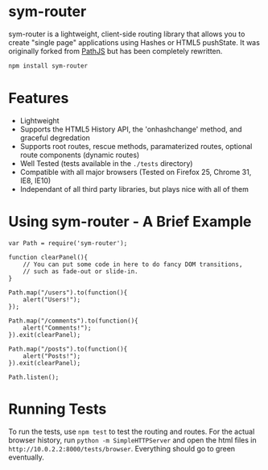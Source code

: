 # sym-router

sym-router is a lightweight, client-side routing library that allows you to
create "single page" applications using Hashes or HTML5 pushState. It was
originally forked from [PathJS](https://github.com/mtrpcic/pathjs) but has been
completely rewritten.

```bash
npm install sym-router
```

# Features

* Lightweight
* Supports the HTML5 History API, the 'onhashchange' method, and graceful
  degredation
* Supports root routes, rescue methods, paramaterized routes, optional route
  components (dynamic routes)
* Well Tested (tests available in the `./tests` directory)
* Compatible with all major browsers (Tested on Firefox 25, Chrome 31, IE8, IE10)
* Independant of all third party libraries, but plays nice with all of them

# Using sym-router - A Brief Example

    var Path = require('sym-router');

    function clearPanel(){
        // You can put some code in here to do fancy DOM transitions,
        // such as fade-out or slide-in.
    }

    Path.map("/users").to(function(){
        alert("Users!");
    });

    Path.map("/comments").to(function(){
        alert("Comments!");
    }).exit(clearPanel);

    Path.map("/posts").to(function(){
        alert("Posts!");
    }).exit(clearPanel);

    Path.listen();

# Running Tests

To run the tests, use `npm test` to test the routing and routes. For the actual
browser history, run `python -m SimpleHTTPServer` and open the html files in
`http://10.0.2.2:8000/tests/browser`. Everything should go to green eventually.
